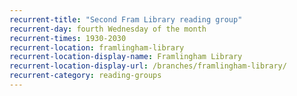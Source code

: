 ```yaml
---
recurrent-title: "Second Fram Library reading group"
recurrent-day: fourth Wednesday of the month
recurrent-times: 1930-2030
recurrent-location: framlingham-library
recurrent-location-display-name: Framlingham Library
recurrent-location-display-url: /branches/framlingham-library/
recurrent-category: reading-groups
---
```

